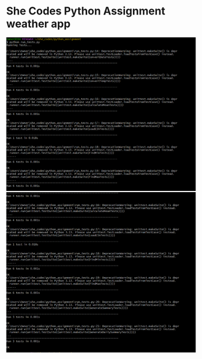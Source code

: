 # She Codes Python Assignment weather app

![test_pass_one](Screenshots/test_pass_one.png)
![test_pass_two](Screenshots/test_pass_two.png)
